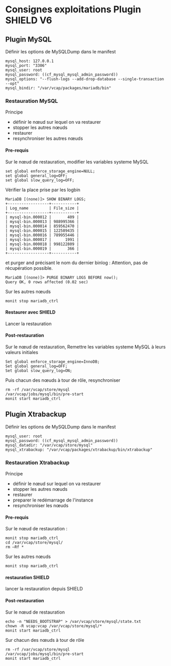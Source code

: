 # Consignes exploitations Plugin SHIELD V6

## Plugin MySQL

Définir les options de MySQLDump dans le manifest

	mysql_host: 127.0.0.1
	mysql_port: "3306"
	mysql_user: root
	mysql_password: ((cf_mysql_mysql_admin_password))
	mysql_options: "--flush-logs --add-drop-database --single-transaction  --opt"
	mysql_bindir: "/var/vcap/packages/mariadb/bin"

### Restauration MySQL

Principe 
- définir le nœud sur lequel on va restaurer
- stopper les autres nœuds
- restaurer 
- resynchroniser les autres nœuds

#### Pre-requis  

Sur le nœud de restauration, modifier les variables systeme MySQL  

	set global enforce_storage_engine=NULL;
	set global general_log=OFF;
	set global slow_query_log=OFF;

Vérifier la place prise par les logbin

	MariaDB [(none)]> SHOW BINARY LOGS;
	+------------------+-----------+
	| Log_name         | File_size |
	+------------------+-----------+
	| mysql-bin.000012 |       409 |
	| mysql-bin.000013 | 988995366 |
	| mysql-bin.000014 | 859562470 |
	| mysql-bin.000015 | 122589435 |
	| mysql-bin.000016 | 789955446 |
	| mysql-bin.000017 |      1991 |
	| mysql-bin.000018 | 998122809 |
	| mysql-bin.000019 |       366 |
	+------------------+-----------+

et purger and précisant le nom du dernier binlog : Attention, pas de récupération possible.

	MariaDB [(none)]> PURGE BINARY LOGS BEFORE now();
	Query OK, 0 rows affected (0.02 sec)
	

Sur les autres nœuds  

	monit stop mariadb_ctrl

#### Restaurer avec SHIELD
Lancer la restauration

#### Post-restauration

Sur le nœud de restauration, Remettre les variables systeme MySQL à leurs valeurs initiales  
 
	Set global enforce_storage_engine=InnoDB;
	Set global general_log=OFF;
	Set global slow_query_log=ON;

Puis chacun des nœuds à tour de rôle, resynchroniser   

	rm -rf /var/vcap/store/mysql
	/var/vcap/jobs/mysql/bin/pre-start
	monit start mariadb_ctrl

## Plugin Xtrabackup
Définir les options de MySQLDump dans le manifest

	mysql_user: root
	mysql_password: ((cf_mysql_mysql_admin_password))
	mysql_datadir: "/var/vcap/store/mysql"
	mysql_xtrabackup: "/var/vcap/packages/xtrabackup/bin/xtrabackup"


### Restauration Xtrabackup

Principe 
- définir le nœud sur lequel on va restaurer
- stopper les autres nœuds
- restaurer
- preparer le redémarrage de l'instance
- resynchroniser les nœuds

#### Pre-requis 
Sur le nœud de restauration :  

	monit stop mariadb_ctrl
	cd /var/vcap/store/mysql/
	rm –Rf *

Sur les autres nœuds  

	monit stop mariadb_ctrl
	
#### restauration SHIELD  

lancer la restauration depuis SHIELD 

#### Post-restauration 

Sur le nœud de restauration  

	echo -n "NEEDS_BOOTSTRAP" > /var/vcap/store/mysql/state.txt
	chown -R vcap:vcap /var/vcap/store/mysql/*
	monit start mariadb_ctrl

Sur chacun des nœuds à tour de rôle  

	rm -rf /var/vcap/store/mysql
	/var/vcap/jobs/mysql/bin/pre-start
	monit start mariadb_ctrl

